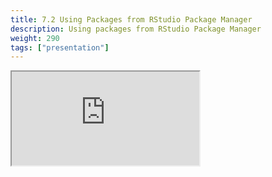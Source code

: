 ```yaml
---
title: 7.2 Using Packages from RStudio Package Manager
description: Using packages from RStudio Package Manager
weight: 290
tags: ["presentation"]
---
```


<!-- source: <a href="https://colorado.rstudio.com/rsc/pro-admin-training/using-rspm-packages" target="_blank">pro-admin-training/using-rspm-packages</a> -->
<div class="xaringan-column">
  <div class="responsive-container-xaringan">
    <div class="animated-r-wrapper">
      <div class="animated-r-vertical">
        <div class="animated-r-circle"></div>
      </div>
      <div class="animated-r-diagonal"></div>
    </div>
    <iframe 
      src="https://colorado.rstudio.com/rsc/pro-admin-training/using-rspm-packages" 
          gesture="media"  allow="encrypted-media" allowfullscreen
          scrolling="no">
    </iframe>
  </div>
</div>
